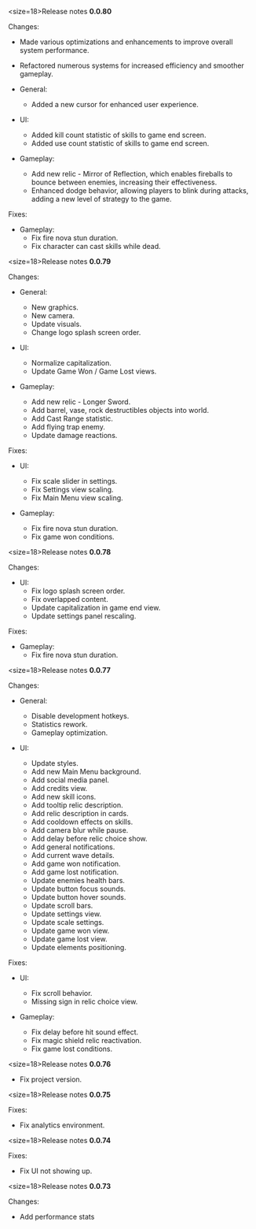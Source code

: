 <size=18>Release notes <b>0.0.80</b></size>

Changes:
- Made various optimizations and enhancements to improve overall system performance.
- Refactored numerous systems for increased efficiency and smoother gameplay.

- General:
  - Added a new cursor for enhanced user experience.

- UI:
  - Added kill count statistic of skills to game end screen.
  - Added use count statistic of skills to game end screen.

- Gameplay:
  - Add new relic - Mirror of Reflection, which enables fireballs to bounce between enemies, increasing their effectiveness.
  - Enhanced dodge behavior, allowing players to blink during attacks, adding a new level of strategy to the game.

Fixes:
- Gameplay:
  - Fix fire nova stun duration.
  - Fix character can cast skills while dead.


<size=18>Release notes <b>0.0.79</b></size>

Changes:
- General:
  - New graphics.
  - New camera.
  - Update visuals.
  - Change logo splash screen order.

- UI:
  - Normalize capitalization.
  - Update Game Won / Game Lost views.

- Gameplay:
  - Add new relic - Longer Sword.
  - Add barrel, vase, rock destructibles objects into world.
  - Add Cast Range statistic.
  - Add flying trap enemy.
  - Update damage reactions.

Fixes:
- UI:
  - Fix scale slider in settings.
  - Fix Settings view scaling.
  - Fix Main Menu view scaling.

- Gameplay:
  - Fix fire nova stun duration.
  - Fix game won conditions.


<size=18>Release notes <b>0.0.78</b></size>

Changes:
- UI:
  - Fix logo splash screen order.
  - Fix overlapped content.
  - Update capitalization in game end view.
  - Update settings panel rescaling.

Fixes:
- Gameplay:
  - Fix fire nova stun duration.


<size=18>Release notes <b>0.0.77</b></size>

Changes:
- General:
  - Disable development hotkeys.
  - Statistics rework.
  - Gameplay optimization.

- UI:
  - Update styles.
  - Add new Main Menu background.
  - Add social media panel.
  - Add credits view.
  - Add new skill icons.
  - Add tooltip relic description.
  - Add relic description in cards.
  - Add cooldown effects on skills.
  - Add camera blur while pause.
  - Add delay before relic choice show.
  - Add general notifications.
  - Add current wave details.
  - Add game won notification.
  - Add game lost notification.
  - Update enemies health bars.
  - Update button focus sounds.
  - Update button hover sounds.
  - Update scroll bars.
  - Update settings view.
  - Update scale settings.
  - Update game won view.
  - Update game lost view.
  - Update elements positioning.

Fixes:
- UI:
  - Fix scroll behavior.
  - Missing sign in relic choice view.

- Gameplay:
  - Fix delay before hit sound effect.
  - Fix magic shield relic reactivation.
  - Fix game lost conditions.


<size=18>Release notes <b>0.0.76</b></size>
- Fix project version.


<size=18>Release notes <b>0.0.75</b></size>

Fixes:
- Fix analytics environment.


<size=18>Release notes <b>0.0.74</b></size>

Fixes:
- Fix UI not showing up.


<size=18>Release notes <b>0.0.73</b></size>

Changes:
- Add performance stats
